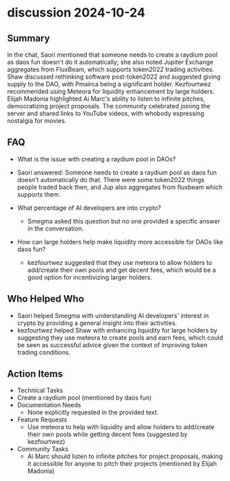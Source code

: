 # discussion 2024-10-24

## Summary

In the chat, Saori mentioned that someone needs to create a raydium pool as daos fun doesn't do it automatically; she also noted Jupiter Exchange aggregates from FluxBeam, which supports token2022 trading activities. Shaw discussed rethinking software post-token2022 and suggested giving supply to the DAO, with Pmairca being a significant holder. Kezfourtwez recommended using Meteora for liquidity enhancement by large holders. Elijah Madonia highlighted Ai Marc's ability to listen to infinite pitches, democratizing project proposals. The community celebrated joining the server and shared links to YouTube videos, with whobody expressing nostalgia for movies.

## FAQ

- What is the issue with creating a raydium pool in DAOs?
- Saori answered: Someone needs to create a raydium pool as daos fun doesn't automatically do that. There were some token2022 things people traded back then, and Jup also aggregates from fluxbeam which supports them.

- What percentage of AI developers are into crypto?

    - Smegma asked this question but no one provided a specific answer in the conversation.

- How can large holders help make liquidity more accessible for DAOs like daos fun?
    - kezfourtwez suggested that they use meteora to allow holders to add/create their own pools and get decent fees, which would be a good option for incentivizing larger holders.

## Who Helped Who

- Saori helped Smegma with understanding AI developers' interest in crypto by providing a general insight into their activities.
- kezfourtwez helped Shaw with enhancing liquidity for large holders by suggesting they use meteora to create pools and earn fees, which could be seen as successful advice given the context of improving token trading conditions.

## Action Items

- Technical Tasks
- Create a raydium pool (mentioned by daos fun)
- Documentation Needs
    - None explicitly requested in the provided text.
- Feature Requests
    - Use meteora to help with liquidity and allow holders to add/create their own pools while getting decent fees (suggested by kezfourtwez)
- Community Tasks
    - Ai Marc should listen to infinite pitches for project proposals, making it accessible for anyone to pitch their projects (mentioned by Elijah Madonia)
